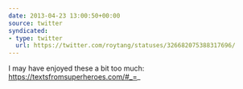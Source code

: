 ```yaml
---
date: 2013-04-23 13:00:50+00:00
source: twitter
syndicated:
- type: twitter
  url: https://twitter.com/roytang/statuses/326682075388317696/
---
```


I may have enjoyed these a bit too much: https://textsfromsuperheroes.com/#_=_
